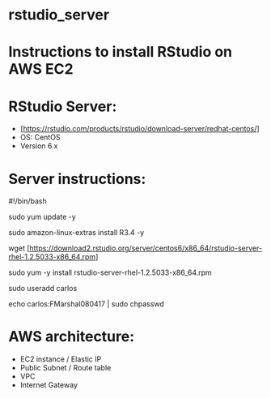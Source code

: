 # rstudio_server
Instructions to install RStudio on AWS EC2
==

RStudio Server: 
=
* [https://rstudio.com/products/rstudio/download-server/redhat-centos/]
* OS: CentOS 
* Version 6.x

Server instructions:
=
#!/bin/bash

sudo yum update -y

sudo amazon-linux-extras install R3.4 -y

wget [https://download2.rstudio.org/server/centos6/x86_64/rstudio-server-rhel-1.2.5033-x86_64.rpm]

sudo yum -y install rstudio-server-rhel-1.2.5033-x86_64.rpm

sudo useradd carlos

echo carlos:FMarshal080417 | sudo chpasswd

AWS architecture:
=
* EC2 instance / Elastic IP
* Public Subnet / Route table
* VPC
* Internet Gateway 

